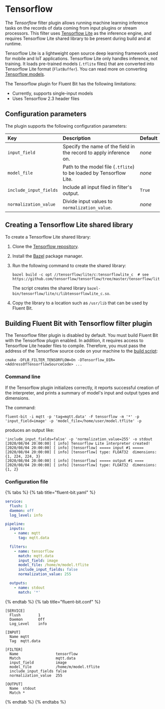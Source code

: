 # Tensorflow

The _Tensorflow_ filter plugin allows running machine learning inference tasks on the records of data coming from input plugins or stream processors. This filter uses [Tensorflow Lite](https://www.tensorflow.org/lite/) as the inference engine, and requires Tensorflow Lite shared library to be present during build and at runtime.

Tensorflow Lite is a lightweight open source deep learning framework used for mobile and IoT applications. Tensorflow Lite only handles inference, not training. It loads pre-trained models (`.tflite` files) that are converted into Tensorflow Lite format (`FlatBuffer`). You can read more on converting [Tensorflow models](https://www.tensorflow.org/lite/convert).

The Tensorflow plugin for Fluent Bit has the following limitations:

- Currently, supports single-input models
- Uses Tensorflow 2.3 header files

## Configuration parameters

The plugin supports the following configuration parameters:

| Key | Description | Default |
| :--- | :--- | :--- |
| `input_field` | Specify the name of the field in the record to apply inference on. | _none_ |
| `model_file` | Path to the model file (`.tflite`) to be loaded by Tensorflow Lite. | _none_ |
| `include_input_fields` | Include all input filed in filter's output. | `True` |
| `normalization_value` | Divide input values to `normalization_value`. | _none_ |

## Creating a Tensorflow Lite shared library

To create a Tensorflow Lite shared library:

1. Clone the [Tensorflow repository](https://github.com/tensorflow/tensorflow).
1. Install the [Bazel](https://bazel.build/) package manager.
1. Run the following command to create the shared library:

   ```shell
   bazel build -c opt //tensorflow/lite/c:tensorflowlite_c  # see https://github.com/tensorflow/tensorflow/tree/master/tensorflow/lite/c
   ```

   The script creates the shared library
   `bazel-bin/tensorflow/lite/c/libtensorflowlite_c.so`.
1. Copy the library to a location such as `/usr/lib` that can be used by Fluent Bit.

## Building Fluent Bit with Tensorflow filter plugin

The Tensorflow filter plugin is disabled by default. You must build Fluent Bit with the Tensorflow plugin enabled. In addition, it requires access to Tensorflow Lite header files to compile. Therefore, you must pass the address of the Tensorflow source code on your machine to the [build script](https://github.com/fluent/fluent-bit#build-from-scratch):

```shell
cmake -DFLB_FILTER_TENSORFLOW=On -DTensorflow_DIR=<AddressOfTensorflowSourceCode> ...
```

### Command line

If the Tensorflow plugin initializes correctly, it reports successful creation of the interpreter, and prints a summary of model's input and output types and dimensions.

The command:

```shell
fluent-bit -i mqtt -p 'tag=mqtt.data' -F tensorflow -m '*' -p 'input_field=image' -p 'model_file=/home/user/model.tflite' -p
```

produces an output like:

```text
'include_input_fields=false' -p 'normalization_value=255' -o stdout
[2020/08/04 20:00:00] [ info] Tensorflow Lite interpreter created!
[2020/08/04 20:00:00] [ info] [tensorflow] ===== input #1 =====
[2020/08/04 20:00:00] [ info] [tensorflow] type: FLOAT32  dimensions: {1, 224, 224, 3}
[2020/08/04 20:00:00] [ info] [tensorflow] ===== output #1 ====
[2020/08/04 20:00:00] [ info] [tensorflow] type: FLOAT32  dimensions: {1, 2}
```

### Configuration file

{% tabs %}
{% tab title="fluent-bit.yaml" %}

```yaml
service:
  flush: 1
  daemon: off
  log_level: info

pipeline:
  inputs:
    - name: mqtt
      tag: mqtt.data

  filters:
    - name: tensorflow
      match: mqtt.data
      input_field: image
      model_file: /home/m/model.tflite
      include_input_fields: false
      normalization_value: 255

  outputs:
    - name: stdout
      match: '*'
```

{% endtab %}
{% tab title="fluent-bit.conf" %}

```text
[SERVICE]
  Flush        1
  Daemon       Off
  Log_Level    info

[INPUT]
  Name mqtt
  Tag  mqtt.data

[FILTER]
  Name                 tensorflow
  Match                mqtt.data
  input_field          image
  model_file           /home/m/model.tflite
  include_input_fields false
  normalization_value  255

[OUTPUT]
  Name  stdout
  Match *
```

{% endtab %}
{% endtabs %}